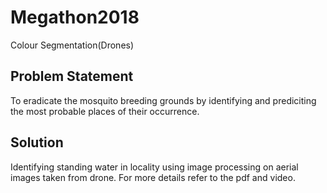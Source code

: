 # Megathon2018
Colour Segmentation(Drones)

Problem Statement
---
To eradicate the mosquito breeding grounds by identifying and prediciting the most probable places of their occurrence.

Solution
----
Identifying standing water in locality using image processing on aerial images taken from drone.
For more details refer to the pdf and video.

